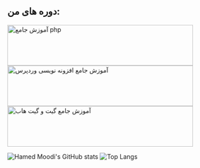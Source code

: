 ## دوره های من:
<a href="https://www.daneshjooyar.com/php-tutorial/?aftoken=wtlqp">
  <img src="https://www.daneshjooyar.com/wp-content/uploads/2024/07/PHP.png" alt="آموزش جامع php" width="420" height="92" style="max-width: 100%;"/>
</a>
<a href="https://www.daneshjooyar.com/%D8%A2%D9%85%D9%88%D8%B2%D8%B4-%D8%B5%D9%81%D8%B1-%D8%AA%D8%A7-%D8%B5%D8%AF-%D8%A7%D9%81%D8%B2%D9%88%D9%86%D9%87-%D9%86%D9%88%DB%8C%D8%B3%DB%8C-%D9%88%D8%B1%D8%AF%D9%BE%D8%B1%D8%B3/?aftoken=wtlqp">
  <img src="https://www.daneshjooyar.com/wp-content/uploads/2024/07/wordpress-plugin.png" alt="آموزش جامع افزونه نویسی وردپرس" width="420" height="92" style="max-width: 100%;"/>
</a>
<a href="https://www.daneshjooyar.com/git-and-github/?aftoken=wtlqp">
  <img src="https://www.daneshjooyar.com/wp-content/uploads/2024/07/Github.png" alt="آموزش جامع گیت و گیت هاب" width="420" height="92" style="max-width: 100%;"/>
</a>


![Hamed Moodi's GitHub stats](https://github-readme-stats.vercel.app/api?username=hamedmoody&show_icons=true&theme=transparent)
![Top Langs](https://github-readme-stats.vercel.app/api/top-langs/?username=hamedmoody&layout=compact) 
